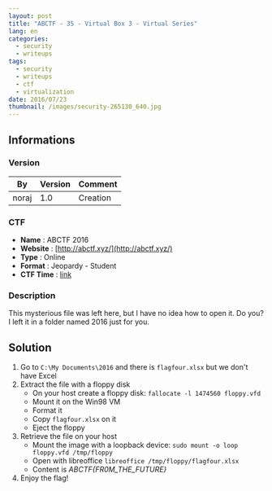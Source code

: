 ```yaml
---
layout: post
title: "ABCTF - 35 - Virtual Box 3 - Virtual Series"
lang: en
categories:
  - security
  - writeups
tags:
  - security
  - writeups
  - ctf
  - virtualization
date: 2016/07/23
thumbnail: /images/security-265130_640.jpg
---
```

## Informations

### Version

| By    | Version | Comment
| ---   | ---     | ---
| noraj | 1.0     | Creation

### CTF

- **Name** : ABCTF 2016
- **Website** : [http://abctf.xyz/](http://abctf.xyz/)
- **Type** : Online
- **Format** : Jeopardy - Student
- **CTF Time** : [link](https://ctftime.org/event/333)

### Description

This mysterious file was left here, but I have no idea how to open it. Do you? I left it in a folder named 2016 just for you.

## Solution

1. Go to `C:\My Documents\2016` and there is `flagfour.xlsx` but we don't have Excel
2. Extract the file with a floppy disk
	- On your host create a floppy disk: `fallocate -l 1474560 floppy.vfd`
	- Mount it on the Win98 VM
	- Format it
	- Copy `flagfour.xlsx` on it
	- Eject the floppy
3. Retrieve the file on your host
	- Mount the image with a loopback device: `sudo mount -o loop floppy.vfd /tmp/floppy`
	- Open with libreoffice `libreoffice /tmp/floppy/flagfour.xlsx`
	- Content is *ABCTF{FR0M_THE_FUTURE}*
4. Enjoy the flag!
